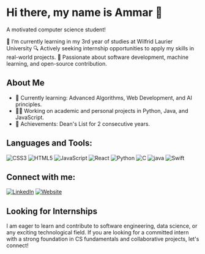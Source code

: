 # Hi there, my name is Ammar 👋

A motivated computer science student!

🌱 I’m currently learning in my 3rd year of studies at Wilfrid Laurier University
🔍 Actively seeking internship opportunities to apply my skills in real-world projects.
🌟 Passionate about software development, machine learning, and open-source contribution.

## About Me
- 🌱 Currently learning: Advanced Algorithms, Web Development, and AI principles.
- 👨‍💻 Working on academic and personal projects in Python, Java, and JavaScript.
- 🥇 Achievements: Dean's List for 2 consecutive years.

## Languages and Tools:
![CSS3](https://img.shields.io/badge/-CSS3-1572B6?style=flat-square&logo=css3)
![HTML5](https://img.shields.io/badge/-HTML5-E34F26?style=flat-square&logo=html5&logoColor=white)
![JavaScript](https://img.shields.io/badge/-JavaScript-F7DF1E?style=flat-square&logo=javascript&logoColor=black)
![React](https://img.shields.io/badge/-React-61DAFB?style=flat-square&logo=react&logoColor=black)
![Python](https://img.shields.io/badge/Python-14354C?style=for-the-badge&logo=python&logoColor=white)
![C](https://img.shields.io/badge/C-00599C?style=for-the-badge&logo=c&logoColor=white)
![java](https://img.shields.io/badge/Java-ED8B00?style=for-the-badge&logo=openjdk&logoColor=white)
![Swift](https://img.shields.io/badge/Swift-FA7343?style=for-the-badge&logo=swift&logoColor=white)


## Connect with me:
[![LinkedIn](https://img.shields.io/badge/LinkedIn-0077B5?style=for-the-badge&logo=linkedin&logoColor=white)](https://www.linkedin.com/in/ammar-ogeil-32723225a/)
[![Website](https://img.shields.io/badge/website-000000?style=for-the-badge&logo=About.me&logoColor=white)](https://goldenhawk2003.github.io/My_Website/)


## Looking for Internships
I am eager to learn and contribute to software engineering, data science, or any exciting technological field. If you are looking for a committed intern with a strong foundation in CS fundamentals and collaborative projects, let's connect!



<!-- Repeat for other languages and tools -->
